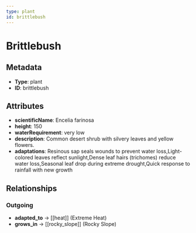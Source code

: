 ```yaml
---
type: plant
id: brittlebush
---
```


# Brittlebush

## Metadata

- **Type**: plant
- **ID**: brittlebush

## Attributes

- **scientificName**: Encelia farinosa
- **height**: 150
- **waterRequirement**: very low
- **description**: Common desert shrub with silvery leaves and yellow flowers.
- **adaptations**: Resinous sap seals wounds to prevent water loss,Light-colored leaves reflect sunlight,Dense leaf hairs (trichomes) reduce water loss,Seasonal leaf drop during extreme drought,Quick response to rainfall with new growth

## Relationships

### Outgoing

- **adapted_to** → [[heat]] (Extreme Heat)
- **grows_in** → [[rocky_slope]] (Rocky Slope)

